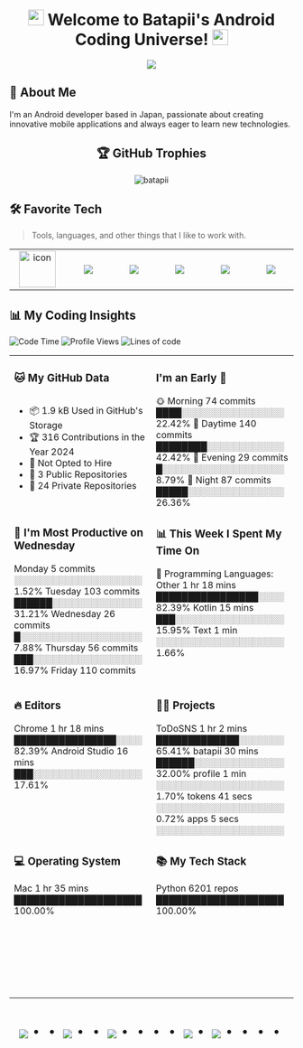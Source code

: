 <h1 align="center">
  <img src="https://media.giphy.com/media/hvRJCLFzcasrR4ia7z/giphy.gif" width="28">
  Welcome to Batapii's Android Coding Universe!
  <img src="https://media.giphy.com/media/hvRJCLFzcasrR4ia7z/giphy.gif" width="28">
</h1>

<p align="center">
  <img src="https://readme-typing-svg.herokuapp.com/?lines=Android+Developer+in+Japan;Always%20learning%20new%20things&font=Fira%20Code&center=true&width=440&height=45&color=f75c7e&vCenter=true&size=22">
</p>

## 🚀 About Me
I'm an Android developer based in Japan, passionate about creating innovative mobile applications and always eager to learn new technologies.

<h2 align="center">🏆 GitHub Trophies</h2>
<p align="center">
  <img src="https://github-profile-trophy.vercel.app/?username=batapii&theme=nord&column=7&no-frame=true&no-bg=true&rank=SECRET,SSS,SS,S,AAA,AA,A,B,C,?" alt="batapii" />
</p>

## 🛠️ Favorite Tech

> Tools, languages, and other things that I like to work with.

<table>
  <tr>
    <td align="center" width="96">
      <a href="#macropower-tech">
        <img src="https://techstack-generator.vercel.app/github-icon.svg" alt="icon" width="65" height="65" />
      </a>
      <br>
    </td>
    <td align="center" width="96">
      <a href="#macropower-tech">
        <img src="https://cdn.jsdelivr.net/gh/devicons/devicon@latest/icons/androidstudio/androidstudio-original-wordmark.svg" />
      </a>
    </td>
     <td align="center" width="96">
      <a href="#macropower-tech">
         <img src="https://cdn.jsdelivr.net/gh/devicons/devicon@latest/icons/git/git-original.svg" />
      </a>
      <br>
    </td>
        <td align="center" width="96">
      <a href="#macropower-tech">
       <img src="https://cdn.jsdelivr.net/gh/devicons/devicon@latest/icons/jetbrains/jetbrains-original.svg" />
      </a>
    </td>
        <td align="center" width="96">
      <a href="#macropower-tech">
        <img src="https://cdn.jsdelivr.net/gh/devicons/devicon@latest/icons/kotlin/kotlin-original.svg" />
      </a>
    </td>
        <td align="center" width="96">
      <a href="#macropower-tech">
        <img src="https://cdn.jsdelivr.net/gh/devicons/devicon@latest/icons/supabase/supabase-original.svg" />
      </a>
    </td>
  </tr>
</table>

## 📊 My Coding Insights

![Code Time](http://img.shields.io/badge/Code%20Time-179%20hrs%203%20mins-blue)
![Profile Views](http://img.shields.io/badge/Profile%20Views-16-blue)
![Lines of code](https://img.shields.io/badge/From%20Hello%20World%20I%27ve%20Written-34.9%20thousand%20lines%20of%20code-blue)

<table style="width:100%">
  <tr>
    <td valign="top" width="50%">
      <h3>🐱 My GitHub Data</h3>
      <div style="height: 200px; overflow: auto;">
        <!--START_SECTION:github-data-->
<ul>
  <li>📦 1.9 kB Used in GitHub's Storage</li>
  <li>🏆 316 Contributions in the Year 2024</li>
  <li>🚫 Not Opted to Hire</li>
  <li>📜 3 Public Repositories</li>
  <li>🔑 24 Private Repositories</li>
</ul>
<!--END_SECTION:github-data-->
      </div>
    </td>
    <td valign="top" width="50%">
      <h3>I'm an Early 🐤</h3>
      <div style="height: 200px; overflow: auto;">
        <!--START_SECTION:waka-commit-time-->
🌞 Morning     74 commits    ████░░░░░░░░░░░░░░░░ 22.42%
🌆 Daytime    140 commits    ████████░░░░░░░░░░░░ 42.42%
🌃 Evening     29 commits    █░░░░░░░░░░░░░░░░░░░ 8.79%
🌙 Night       87 commits    █████░░░░░░░░░░░░░░░ 26.36%
<!--END_SECTION:waka-commit-time-->
      </div>
    </td>
  </tr>
  <tr>
    <td valign="top" width="50%">
      <h3>📅 I'm Most Productive on Wednesday</h3>
      <div style="height: 200px; overflow: auto;">
        <!--START_SECTION:waka-week-stats-->
Monday         5 commits    ░░░░░░░░░░░░░░░░░░░░ 1.52%
Tuesday      103 commits    ██████░░░░░░░░░░░░░░ 31.21%
Wednesday     26 commits    █░░░░░░░░░░░░░░░░░░░ 7.88%
Thursday      56 commits    ███░░░░░░░░░░░░░░░░░ 16.97%
Friday       110 commits    ██████░░░░░░░░░░░░░░ 33.33%
Saturday      25 commits    █░░░░░░░░░░░░░░░░░░░ 7.58%
Sunday         5 commits    ░░░░░░░░░░░░░░░░░░░░ 1.52%
<!--END_SECTION:waka-week-stats-->
      </div>
    </td>
    <td valign="top" width="50%">
      <h3>📊 This Week I Spent My Time On</h3>
      <div style="height: 200px; overflow: auto;">
        <!--START_SECTION:waka-time-stats-->
💬 Programming Languages: 
Other           1 hr 18 mins    ████████████████░░░░ 82.39%
Kotlin          15 mins         ███░░░░░░░░░░░░░░░░░ 15.95%
Text            1 min           ░░░░░░░░░░░░░░░░░░░░ 1.66%
<!--END_SECTION:waka-time-stats-->
      </div>
    </td>
  </tr>
  <tr>
    <td valign="top" width="50%">
      <h3>🔥 Editors</h3>
      <div style="height: 200px; overflow: auto;">
        <!--START_SECTION:waka-editors-->
Chrome          1 hr 18 mins    ████████████████░░░░ 82.39%
Android Studio  16 mins         ███░░░░░░░░░░░░░░░░░ 17.61%
<!--END_SECTION:waka-editors-->
      </div>
    </td>
    <td valign="top" width="50%">
      <h3>🐱‍💻 Projects</h3>
      <div style="height: 200px; overflow: auto;">
        <!--START_SECTION:waka-projects-->
ToDoSNS         1 hr 2 mins     █████████████░░░░░░░ 65.41%
batapii         30 mins         ██████░░░░░░░░░░░░░░ 32.00%
profile         1 min           ░░░░░░░░░░░░░░░░░░░░ 1.70%
tokens          41 secs         ░░░░░░░░░░░░░░░░░░░░ 0.72%
apps            5 secs          ░░░░░░░░░░░░░░░░░░░░ 0.09%
<!--END_SECTION:waka-projects-->
      </div>
    </td>
  </tr>
  <tr>
    <td valign="top" width="50%">
      <h3>💻 Operating System</h3>
      <div style="height: 200px; overflow: auto;">
        <!--START_SECTION:waka-os-->
Mac             1 hr 35 mins    ████████████████████ 100.00%
<!--END_SECTION:waka-os-->
      </div>
    </td>
    <td valign="top" width="50%">
      <h3>📚 My Tech Stack</h3>
      <div style="height: 200px; overflow: auto;">
        <!--START_SECTION:waka-tech-stack-->
Python          6201 repos   ████████████████████ 100.00%
<!--END_SECTION:waka-tech-stack-->
      </div>
    </td>
  </tr>
</table>

<div align="center">
    <h1>
        <img src="https://user-images.githubusercontent.com/44926913/175852850-3fb6c715-1856-41ff-8c1f-94ce3b03b458.gif">・・
        <img src="https://user-images.githubusercontent.com/44926913/175853109-f8850656-6704-4a8a-bee6-9aca154d929b.gif">・・
        <img src="https://user-images.githubusercontent.com/44926913/175853154-5449d974-975e-44a6-ab84-a86031265e40.gif">・・・・
        <img src="https://user-images.githubusercontent.com/44926913/175853109-f8850656-6704-4a8a-bee6-9aca154d929b.gif">・
        <img src="https://user-images.githubusercontent.com/44926913/175853154-5449d974-975e-44a6-ab84-a86031265e40.gif">・・・・
    </h1>
  </div>
<br><br><br>

